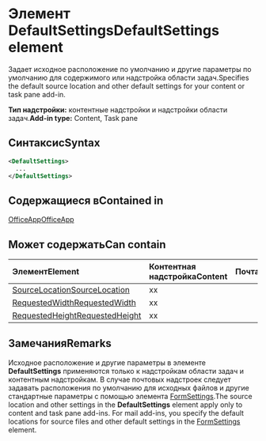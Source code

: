 # <a name="defaultsettings-element"></a><span data-ttu-id="3b392-101">Элемент DefaultSettings</span><span class="sxs-lookup"><span data-stu-id="3b392-101">DefaultSettings element</span></span>

<span data-ttu-id="3b392-102">Задает исходное расположение по умолчанию и другие параметры по умолчанию для содержимого или надстройка области задач.</span><span class="sxs-lookup"><span data-stu-id="3b392-102">Specifies the default source location and other default settings for your content or task pane add-in.</span></span>

<span data-ttu-id="3b392-103">**Тип надстройки:** контентные надстройки и надстройки области задач.</span><span class="sxs-lookup"><span data-stu-id="3b392-103">**Add-in type:** Content, Task pane</span></span>

## <a name="syntax"></a><span data-ttu-id="3b392-104">Синтаксис</span><span class="sxs-lookup"><span data-stu-id="3b392-104">Syntax</span></span>

```XML
<DefaultSettings>
  ...
</DefaultSettings>
```

## <a name="contained-in"></a><span data-ttu-id="3b392-105">Содержащиеся в</span><span class="sxs-lookup"><span data-stu-id="3b392-105">Contained in</span></span>

[<span data-ttu-id="3b392-106">OfficeApp</span><span class="sxs-lookup"><span data-stu-id="3b392-106">OfficeApp</span></span>](officeapp.md)

## <a name="can-contain"></a><span data-ttu-id="3b392-107">Может содержать</span><span class="sxs-lookup"><span data-stu-id="3b392-107">Can contain</span></span>

|<span data-ttu-id="3b392-108">**Элемент**</span><span class="sxs-lookup"><span data-stu-id="3b392-108">**Element**</span></span>|<span data-ttu-id="3b392-109">**Контентная надстройка**</span><span class="sxs-lookup"><span data-stu-id="3b392-109">**Content**</span></span>|<span data-ttu-id="3b392-110">**Почта**</span><span class="sxs-lookup"><span data-stu-id="3b392-110">**Mail**</span></span>|<span data-ttu-id="3b392-111">**Область задач**</span><span class="sxs-lookup"><span data-stu-id="3b392-111">**TaskPane**</span></span>|
|:-----|:-----|:-----|:-----|
|[<span data-ttu-id="3b392-112">SourceLocation</span><span class="sxs-lookup"><span data-stu-id="3b392-112">SourceLocation</span></span>](sourcelocation.md)|<span data-ttu-id="3b392-113">x</span><span class="sxs-lookup"><span data-stu-id="3b392-113">x</span></span>||<span data-ttu-id="3b392-114">x</span><span class="sxs-lookup"><span data-stu-id="3b392-114">x</span></span>|
|[<span data-ttu-id="3b392-115">RequestedWidth</span><span class="sxs-lookup"><span data-stu-id="3b392-115">RequestedWidth</span></span>](requestedwidth.md)|<span data-ttu-id="3b392-116">x</span><span class="sxs-lookup"><span data-stu-id="3b392-116">x</span></span>|||
|[<span data-ttu-id="3b392-117">RequestedHeight</span><span class="sxs-lookup"><span data-stu-id="3b392-117">RequestedHeight</span></span>](requestedheight.md)|<span data-ttu-id="3b392-118">x</span><span class="sxs-lookup"><span data-stu-id="3b392-118">x</span></span>|||

## <a name="remarks"></a><span data-ttu-id="3b392-119">Замечания</span><span class="sxs-lookup"><span data-stu-id="3b392-119">Remarks</span></span>

<span data-ttu-id="3b392-120">Исходное расположение и другие параметры в элементе **DefaultSettings** применяются только к надстройкам области задач и контентным надстройкам. В случае почтовых надстроек следует задавать расположения по умолчанию для исходных файлов и другие стандартные параметры с помощью элемента [FormSettings](formsettings.md).</span><span class="sxs-lookup"><span data-stu-id="3b392-120">The source location and other settings in the  **DefaultSettings** element apply only to content and task pane add-ins. For mail add-ins, you specify the default locations for source files and other default settings in the [FormSettings](formsettings.md) element.</span></span>

